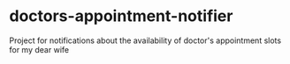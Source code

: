 # doctors-appointment-notifier
Project for notifications about the availability of doctor's appointment slots for my dear wife
